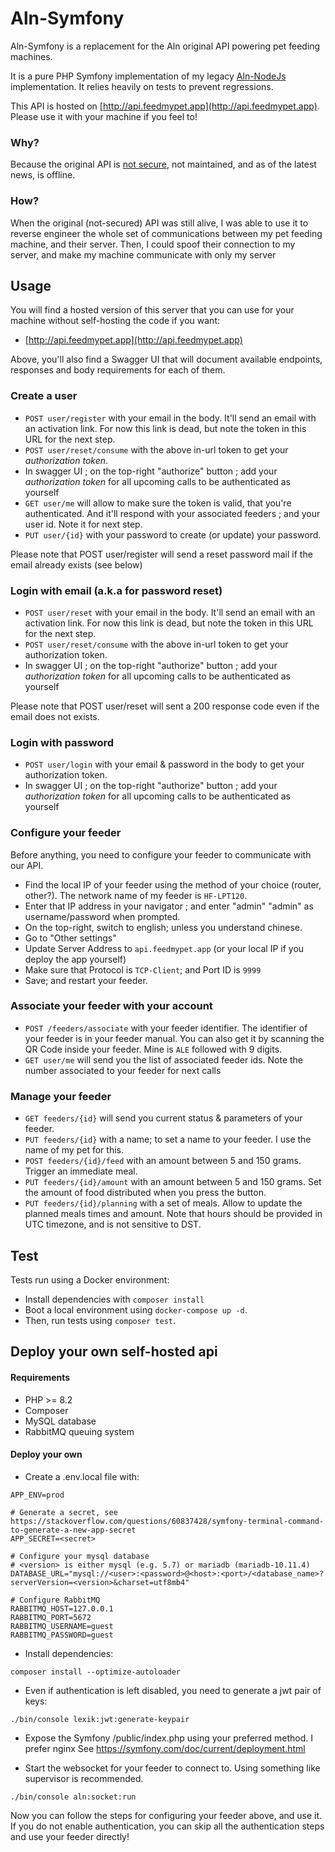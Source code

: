 # Aln-Symfony

Aln-Symfony is a replacement for the Aln original API powering pet feeding machines.

It is a pure PHP Symfony implementation of my legacy [Aln-NodeJs](https://github.com/Dean151/Aln-NodeJs) implementation. It relies heavily on tests to prevent regressions.

This API is hosted on [http://api.feedmypet.app](http://api.feedmypet.app). Please use it with your machine if you feel to!

### Why?

Because the original API is [not secure](https://www.thomasdurand.fr/security/iot/how-anyone-could-feed-my-cat/), not maintained, and as of the latest news, is offline. 

### How?

When the original (not-secured) API was still alive, I was able to use it to reverse engineer the whole set of communications between my pet feeding machine, and their server. Then, I could spoof their connection to my server, and make my machine communicate with only my server

## Usage

You will find a hosted version of this server that you can use for your machine without self-hosting the code if you want: 

- [http://api.feedmypet.app](http://api.feedmypet.app)

Above, you'll also find a Swagger UI that will document available endpoints, responses and body requirements for each of them.

### Create a user

- `POST user/register` with your email in the body. It'll send an email with an activation link. For now this link is dead, but note the token in this URL for the next step.
- `POST user/reset/consume` with the above in-url token to get your _authorization token_.
- In swagger UI ; on the top-right "authorize" button ; add your _authorization token_ for all upcoming calls to be authenticated as yourself
- `GET user/me` will allow to make sure the token is valid, that you're authenticated. And it'll respond with your associated feeders ; and your user id. Note it for next step.
- `PUT user/{id}` with your password to create (or update) your password.

Please note that POST user/register will send a reset password mail if the email already exists (see below)

### Login with email (a.k.a for password reset)

- `POST user/reset` with your email in the body. It'll send an email with an activation link. For now this link is dead, but note the token in this URL for the next step.
- `POST user/reset/consume` with the above in-url token to get your authorization token.
- In swagger UI ; on the top-right "authorize" button ; add your _authorization token_ for all upcoming calls to be authenticated as yourself

Please note that POST user/reset will sent a 200 response code even if the email does not exists.

### Login with password

- `POST user/login` with your email & password in the body to get your authorization token.
- In swagger UI ; on the top-right "authorize" button ; add your _authorization token_ for all upcoming calls to be authenticated as yourself

### Configure your feeder

Before anything, you need to configure your feeder to communicate with our API.

- Find the local IP of your feeder using the method of your choice (router, other?). The network name of my feeder is `HF-LPT120`.
- Enter that IP address in your navigator ; and enter "admin" "admin" as username/password when prompted.
- On the top-right, switch to english; unless you understand chinese.
- Go to "Other settings"
- Update Server Address to `api.feedmypet.app` (or your local IP if you deploy the app yourself)
- Make sure that Protocol is `TCP-Client`; and Port ID is `9999`
- Save; and restart your feeder.

### Associate your feeder with your account

- `POST /feeders/associate` with your feeder identifier. The identifier of your feeder is in your feeder manual. You can also get it by scanning the QR Code inside your feeder. Mine is `ALE` followed with 9 digits.
- `GET user/me` will send you the list of associated feeder ids. Note the number associated to your feeder for next calls

### Manage your feeder

- `GET feeders/{id}` will send you current status & parameters of your feeder.
- `PUT feeders/{id}` with a name; to set a name to your feeder. I use the name of my pet for this.
- `POST feeders/{id}/feed` with an amount between 5 and 150 grams. Trigger an immediate meal.
- `PUT feeders/{id}/amount` with an amount between 5 and 150 grams. Set the amount of food distributed when you press the button.
- `PUT feeders/{id}/planning` with a set of meals. Allow to update the planned meals times and amount. Note that hours should be provided in UTC timezone, and is not sensitive to DST.

## Test

Tests run using a Docker environment:

- Install dependencies with `composer install`
- Boot a local environment using `docker-compose up -d`.
- Then, run tests using `composer test`.

## Deploy your own self-hosted api

#### Requirements
- PHP >= 8.2
- Composer
- MySQL database
- RabbitMQ queuing system

#### Deploy your own

- Create a .env.local file with:
```dotenv
APP_ENV=prod

# Generate a secret, see https://stackoverflow.com/questions/60837428/symfony-terminal-command-to-generate-a-new-app-secret
APP_SECRET=<secret>

# Configure your mysql database
# <version> is either mysql (e.g. 5.7) or mariadb (mariadb-10.11.4)
DATABASE_URL="mysql://<user>:<password>@<host>:<port>/<database_name>?serverVersion=<version>&charset=utf8mb4"

# Configure RabbitMQ
RABBITMQ_HOST=127.0.0.1
RABBITMQ_PORT=5672
RABBITMQ_USERNAME=guest
RABBITMQ_PASSWORD=guest
```

- Install dependencies:
```shell
composer install --optimize-autoloader
```

- Even if authentication is left disabled, you need to generate a jwt pair of keys:
```shell
./bin/console lexik:jwt:generate-keypair
```

- Expose the Symfony /public/index.php using your preferred method. I prefer nginx
See https://symfony.com/doc/current/deployment.html

- Start the websocket for your feeder to connect to. Using something like supervisor is recommended.
```shell
./bin/console aln:socket:run
```
Now you can follow the steps for configuring your feeder above, and use it.
If you do not enable authentication, you can skip all the authentication steps and use your feeder directly!
